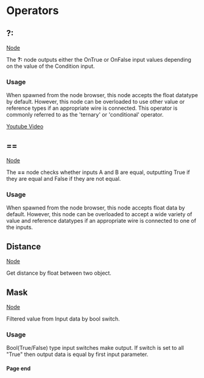 # Operators

<!-- panels:start -->
<!-- div:title-panel -->
## ?:

<!-- div:right-panel -->
[Node](../_template/nodes/Root/Operators/README.md#ProtoFlux.Runtimes.Execution.Nodes.ValueConditional`1 ':include')

<!-- div:left-panel -->
The **?:** node outputs either the OnTrue or OnFalse input values
depending on the value of the Condition input.

### Usage

When spawned from the node browser, this node accepts the float datatype
by default. However, this node can be overloaded to use other value or
reference types if an appropriate wire is connected. This operator is
commonly referred to as the 'ternary' or 'conditional' operator.

[Youtube Video](https://www.youtube-nocookie.com/embed/qIHwqWjaeyU ':include :type=iframe')
<!-- panels:end -->

<!-- panels:start -->
<!-- div:title-panel -->
## ==

<!-- div:right-panel -->
[Node](../_template/nodes/Root/Operators/README.md#ProtoFlux.Runtimes.Execution.Nodes.ValueEquals`1 ':include')

<!-- div:left-panel -->
The **==** node checks whether inputs A and B are equal, outputting True if they are equal and False if they are not equal.

### Usage

When spawned from the node browser, this node accepts float data by default. However, this node can be overloaded to accept a wide variety of value and reference datatypes if an appropriate wire is connected to one of the inputs.
<!-- panels:end -->

<!-- panels:start -->
<!-- div:title-panel -->
## Distance

<!-- div:right-panel -->
[Node](../_template/nodes/Root/Operators/README.md#ProtoFlux.Runtimes.Execution.Nodes.Operators.Distance_Float ':include')

<!-- div:left-panel -->
Get distance by float between two object.
<!-- panels:end -->

<!-- panels:start -->
<!-- div:title-panel -->
## Mask

<!-- div:right-panel -->
[Node](../_template/nodes/Root/Operators/README.md#ProtoFlux.Runtimes.Execution.Nodes.Operators.Mask_Uint2 ':include')

<!-- div:left-panel -->
Filtered value from Input data by bool switch.

### Usage

Bool(True/False) type input switches make output. If switch is set to all "True" then output data is equal by first input parameter.

<!-- ### Example

\[1, 2\] is True side and \[3, 4\] is False side. Top switch is True. So getting top data(1) from True side. And bottom switch is set to False this is get bottom data(4) from False side. -->
<!-- panels:end -->

#### Page end
